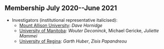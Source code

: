 ## Membership July 2020--June 2021
- Investigators (institutional representative italicised):
  - [Mount Allison University](http://mta.ca): *Dave Hornidge*
  - [University of Manitoba](http://umanitoba.ca): *Wouter Deconinck*, Michael Gericke, *Juliette Mammei*
  - [University of Regina](http://uregina.ca): *Garth Huber*, *Zisis Papandreou*
